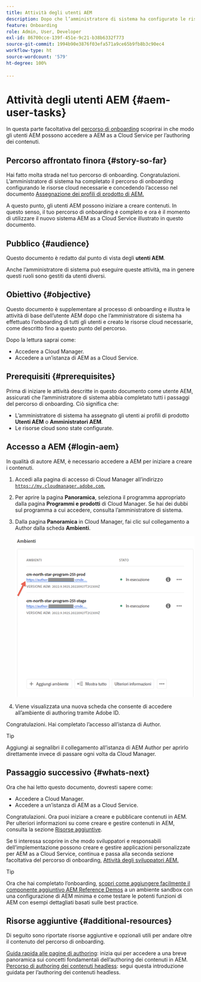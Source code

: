 ```yaml
---
title: Attività degli utenti AEM
description: Dopo che l’amministratore di sistema ha configurato le risorse cloud necessarie, scopri in che modo gli utenti AEM possono accedere a AEM as a Cloud Service per l’authoring dei contenuti.
feature: Onboarding
role: Admin, User, Developer
exl-id: 86700cce-139f-451e-9c21-b38b6332f773
source-git-commit: 1994b90e3876f03efa571a9ce65b9fb8b3c90ec4
workflow-type: ht
source-wordcount: '579'
ht-degree: 100%

---
```



# Attività degli utenti AEM {#aem-user-tasks}

In questa parte facoltativa del [percorso di onboarding](overview.md) scoprirai in che modo gli utenti AEM possono accedere a AEM as a Cloud Service per l’authoring dei contenuti.

## Percorso affrontato finora {#story-so-far}

Hai fatto molta strada nel tuo percorso di onboarding. Congratulazioni. L’amministratore di sistema ha completato il percorso di onboarding configurando le risorse cloud necessarie e concedendo l’accesso nel documento [Assegnazione dei profili di prodotto di AEM.](assign-profiles-aem.md)

A questo punto, gli utenti AEM possono iniziare a creare contenuti. In questo senso, il tuo percorso di onboarding è completo e ora è il momento di utilizzare il nuovo sistema AEM as a Cloud Service illustrato in questo documento.

## Pubblico {#audience}

Questo documento è redatto dal punto di vista degli **utenti AEM**.

Anche l’amministratore di sistema può eseguire queste attività, ma in genere questi ruoli sono gestiti da utenti diversi.

## Obiettivo {#objective}

Questo documento è supplementare al processo di onboarding e illustra le attività di base dell’utente AEM dopo che l’amministratore di sistema ha effettuato l’onboarding di tutti gli utenti e creato le risorse cloud necessarie, come descritto fino a questo punto del percorso.

Dopo la lettura saprai come:

* Accedere a Cloud Manager.
* Accedere a un’istanza di AEM as a Cloud Service.

## Prerequisiti {#prerequisites}

Prima di iniziare le attività descritte in questo documento come utente AEM, assicurati che l’amministratore di sistema abbia completato tutti i passaggi del percorso di onboarding. Ciò significa che:

* L’amministratore di sistema ha assegnato gli utenti ai profili di prodotto **Utenti AEM** o **Amministratori AEM**.
* Le risorse cloud sono state configurate.

## Accesso a AEM {#login-aem}

In qualità di autore AEM, è necessario accedere a AEM per iniziare a creare i contenuti.

1. Accedi alla pagina di accesso di Cloud Manager all’indirizzo [`https://my.cloudmanager.adobe.com`.](https://my.cloudmanager.adobe.com/)

1. Per aprire la pagina **Panoramica**, seleziona il programma appropriato dalla pagina **Programmi e prodotti** di Cloud Manager. Se hai dei dubbi sul programma a cui accedere, consulta l’amministratore di sistema.

1. Dalla pagina **Panoramica** in Cloud Manager, fai clic sul collegamento a Author dalla scheda **Ambienti**.

   ![Scheda Ambiente](/help/journey-onboarding/assets/author-environ.png)

1. Viene visualizzata una nuova scheda che consente di accedere all’ambiente di authoring tramite Adobe ID.

Congratulazioni. Hai completato l’accesso all’istanza di Author.

>[!TIP]
>
>Aggiungi ai segnalibri il collegamento all’istanza di AEM Author per aprirlo direttamente invece di passare ogni volta da Cloud Manager.

## Passaggio successivo {#whats-next}

Ora che hai letto questo documento, dovresti sapere come:

* Accedere a Cloud Manager.
* Accedere a un’istanza di AEM as a Cloud Service.

Congratulazioni. Ora puoi iniziare a creare e pubblicare contenuti in AEM. Per ulteriori informazioni su come creare e gestire contenuti in AEM, consulta la sezione [Risorse aggiuntive](#additional-resources).

Se ti interessa scoprire in che modo sviluppatori e responsabili dell’implementazione possono creare e gestire applicazioni personalizzate per AEM as a Cloud Service, continua e passa alla seconda sezione facoltativa del percorso di onboarding, [Attività degli sviluppatori AEM.](developers.md)

>[!TIP]
>
>Ora che hai completato l’onboarding, [scopri come aggiungere facilmente il componente aggiuntivo AEM Reference Demos](/help/journey-sites/demos-add-on/overview.md) a un ambiente sandbox con una configurazione di AEM minima e come testare le potenti funzioni di AEM con esempi dettagliati basati sulle best practice.

## Risorse aggiuntive {#additional-resources}

Di seguito sono riportate risorse aggiuntive e opzionali utili per andare oltre il contenuto del percorso di onboarding.

[Guida rapida alle pagine di authoring](/help/sites-cloud/authoring/getting-started/quick-start.md): inizia qui per accedere a una breve panoramica sui concetti fondamentali dell’authoring dei contenuti in AEM.
[Percorso di authoring dei contenuti headless](/help/journey-headless/author/overview.md): segui questa introduzione guidata per l’authoring dei contenuti headless.
